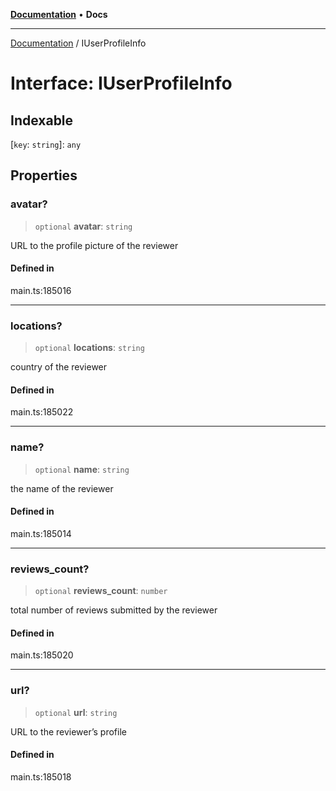 [**Documentation**](../README.md) • **Docs**

***

[Documentation](../globals.md) / IUserProfileInfo

# Interface: IUserProfileInfo

## Indexable

 \[`key`: `string`\]: `any`

## Properties

### avatar?

> `optional` **avatar**: `string`

URL to the profile picture of the reviewer

#### Defined in

main.ts:185016

***

### locations?

> `optional` **locations**: `string`

country of the reviewer

#### Defined in

main.ts:185022

***

### name?

> `optional` **name**: `string`

the name of the reviewer

#### Defined in

main.ts:185014

***

### reviews\_count?

> `optional` **reviews\_count**: `number`

total number of reviews submitted by the reviewer

#### Defined in

main.ts:185020

***

### url?

> `optional` **url**: `string`

URL to the reviewer’s profile

#### Defined in

main.ts:185018
